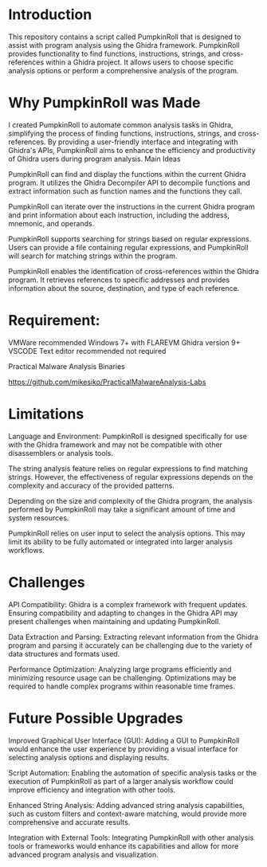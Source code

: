 Introduction
===
This repository contains a script called PumpkinRoll that is designed to assist with program analysis using the Ghidra framework. PumpkinRoll provides functionality to find functions, instructions, strings, and cross-references within a Ghidra project. It allows users to choose specific analysis options or perform a comprehensive analysis of the program.

Why PumpkinRoll was Made
===
I created PumpkinRoll to automate common analysis tasks in Ghidra, simplifying the process of finding functions, instructions, strings, and cross-references. 
By providing a user-friendly interface and integrating with Ghidra's APIs, PumpkinRoll aims to enhance the efficiency and productivity of Ghidra users during program analysis.
Main Ideas

PumpkinRoll can find and display the functions within the current Ghidra program. It utilizes the Ghidra Decompiler API to decompile functions and extract information such as function names and the functions they call.

PumpkinRoll can iterate over the instructions in the current Ghidra program and print information about each instruction, including the address, mnemonic, and operands.

PumpkinRoll supports searching for strings based on regular expressions. Users can provide a file containing regular expressions, and PumpkinRoll will search for matching strings within the program.

PumpkinRoll enables the identification of cross-references within the Ghidra program. It retrieves references to specific addresses and provides information about the source, destination, and type of each reference.

Requirement:
===
VMWare recommended
Windows 7+ with FLAREVM
Ghidra version 9+
VSCODE Text editor recommended not required

Practical Malware Analysis Binaries

https://github.com/mikesiko/PracticalMalwareAnalysis-Labs






Limitations
===

Language and Environment: PumpkinRoll is designed specifically for use with the Ghidra framework and may not be compatible with other disassemblers or analysis tools.

The string analysis feature relies on regular expressions to find matching strings. However, the effectiveness of regular expressions depends on the complexity and accuracy of the provided patterns.

Depending on the size and complexity of the Ghidra program, the analysis performed by PumpkinRoll may take a significant amount of time and system resources.

PumpkinRoll relies on user input to select the analysis options. This may limit its ability to be fully automated or integrated into larger analysis workflows.

Challenges
===

API Compatibility: Ghidra is a complex framework with frequent updates. Ensuring compatibility and adapting to changes in the Ghidra API may present challenges when maintaining and updating PumpkinRoll.

Data Extraction and Parsing: Extracting relevant information from the Ghidra program and parsing it accurately can be challenging due to the variety of data structures and formats used.

Performance Optimization: Analyzing large programs efficiently and minimizing resource usage can be challenging. Optimizations may be required to handle complex programs within reasonable time frames.

Future Possible Upgrades
===

Improved Graphical User Interface (GUI): Adding a GUI to PumpkinRoll would enhance the user experience by providing a visual interface for selecting analysis options and displaying results.

Script Automation: Enabling the automation of specific analysis tasks or the execution of PumpkinRoll as part of a larger analysis workflow could improve efficiency and integration with other tools.

Enhanced String Analysis: Adding advanced string analysis capabilities, such as custom filters and context-aware matching, would provide more comprehensive and accurate results.

Integration with External Tools: Integrating PumpkinRoll with other analysis tools or frameworks would enhance its capabilities and allow for more advanced program analysis and visualization.
